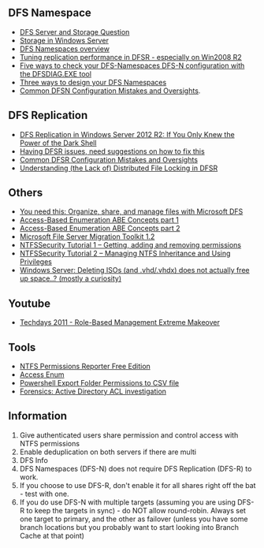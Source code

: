 ## DFS Namespace
- [DFS Server and Storage Question](https://www.reddit.com/r/sysadmin/comments/8zf8v9/dfs_server_and_storage_question/)
- [Storage in Windows Server](https://docs.microsoft.com/en-us/windows-server/storage/storage)
- [DFS Namespaces overview](https://docs.microsoft.com/en-us/windows-server/storage/dfs-namespaces/dfs-overview)
- [Tuning replication performance in DFSR - especially on Win2008 R2](https://blogs.technet.microsoft.com/askds/2010/03/31/tuning-replication-performance-in-dfsr-especially-on-win2008-r2/)
- [Five ways to check your DFS-Namespaces DFS-N configuration with the DFSDIAG.EXE tool](https://blogs.technet.microsoft.com/josebda/2009/07/15/five-ways-to-check-your-dfs-namespaces-dfs-n-configuration-with-the-dfsdiag-exe-tool/)
- [Three ways to design your DFS Namespaces](https://blogs.technet.microsoft.com/josebda/2009/08/21/three-ways-to-design-your-dfs-namespaces/)
- [Common DFSN Configuration Mistakes and Oversights](https://blogs.technet.microsoft.com/askds/2012/07/24/common-dfsn-configuration-mistakes-and-oversights/).


## DFS Replication
- [DFS Replication in Windows Server 2012 R2: If You Only Knew the Power of the Dark Shell](https://blogs.technet.microsoft.com/filecab/2013/08/20/dfs-replication-in-windows-server-2012-r2-if-you-only-knew-the-power-of-the-dark-shell/)
- [Having DFSR issues, need suggestions on how to fix this](https://www.reddit.com/r/sysadmin/comments/7we7hs/having_dfsr_issues_need_suggestions_on_how_to_fix/)
- [Common DFSR Configuration Mistakes and Oversights](https://blogs.technet.microsoft.com/askds/2010/11/01/common-dfsr-configuration-mistakes-and-oversights/)
- [Understanding (the Lack of) Distributed File Locking in DFSR](https://blogs.technet.microsoft.com/askds/2009/02/20/understanding-the-lack-of-distributed-file-locking-in-dfsr/)

## Others
- [You need this: Organize, share, and manage files with Microsoft DFS](http://webcache.googleusercontent.com/search?q=cache:oiSJg_WD8_QJ:techgenix.com/microsoft-dfs/+&cd=1&hl=nl&ct=clnk&gl=nl)
- [Access-Based Enumeration ABE Concepts part 1](https://blogs.technet.microsoft.com/askds/2016/09/01/access-based-enumeration-abe-concepts-part-1-of-2/)
- [Access-Based Enumeration ABE Concepts part 2](https://blogs.technet.microsoft.com/askds/2016/09/21/access-based-enumeration-abe-troubleshooting-part-2-of-2/)
- [Microsoft File Server Migration Toolkit 1.2](https://www.microsoft.com/en-us/download/details.aspx?id=10268)
- [NTFSSecurity Tutorial 1 – Getting, adding and removing permissions](https://blogs.technet.microsoft.com/fieldcoding/2014/12/05/ntfssecurity-tutorial-1-getting-adding-and-removing-permissions/)
- [NTFSSecurity Tutorial 2 – Managing NTFS Inheritance and Using Privileges](https://blogs.technet.microsoft.com/fieldcoding/2014/12/05/ntfssecurity-tutorial-2-managing-ntfs-inheritance-and-using-privileges/)
- [Windows Server: Deleting ISOs (and .vhd/.vhdx) does not actually free up space..? (mostly a curiosity)](https://www.reddit.com/r/sysadmin/comments/8vhmlz/windows_server_deleting_isos_and_vhdvhdx_does_not/)

## Youtube
- [Techdays 2011 - Role-Based Management Extreme Makeover](https://www.youtube.com/watch?v=IKzokBgCp60)

## Tools
- [NTFS Permissions Reporter Free Edition](http://cjwdev.co.uk/Software/NtfsReports/Info.html)
- [Access Enum](https://docs.microsoft.com/en-us/sysinternals/downloads/accessenum)
- [Powershell Export Folder Permissions to CSV file](https://community.spiceworks.com/scripts/show/1070-export-folder-permissions-to-csv-file)
- [Forensics: Active Directory ACL investigation](https://blogs.technet.microsoft.com/pfesweplat/2017/01/28/forensics-active-directory-acl-investigation/)

## Information
1. Give authenticated users share permission and control access with NTFS permissions
1. Enable deduplication on both servers if there are multi
1. DFS Info
  1. DFS Namespaces (DFS-N) does not require DFS Replication (DFS-R) to work.
  1. If you choose to use DFS-R, don't enable it for all shares right off the bat - test with one.
  1. If you do use DFS-N with multiple targets (assuming you are using DFS-R to keep the targets in sync) - do NOT allow round-robin. Always set one target to primary, and the other as failover (unless you have some branch locations but you probably want to start looking into Branch Cache at that point)

